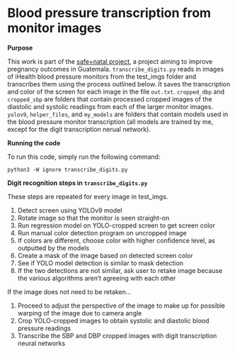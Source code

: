 # Blood pressure transcription from monitor images

**Purpose**

This work is part of the [safe+natal project](https://safenatal.org/), a project aiming to improve pregnancy outcomes in Guatemala. `transcribe_digits.py` reads in images of iHealth blood pressure monitors from the test_imgs folder and transcribes them using the process outlined below. It saves the transcription and color of the screen for each image in the file `out.txt`. `cropped_dbp` and `cropped_sbp` are folders that contain processed cropped images of the diastolic and systolic readings from each of the larger monitor images. `yolov9`, `helper_files`, and `my_models` are folders that contain models used in the blood pressure monitor transcription (all models are trained by me, except for the digit transcription nerual network).

**Running the code**

To run this code, simply run the following command:

    python3 -W ignore transcribe_digits.py

**Digit recognition steps in `transcribe_digits.py`**

These steps are repeated for every image in test_imgs.
1) Detect screen using YOLOv9 model
2) Rotate image so that the monitor is seen straight-on
3) Run regression model on YOLO-cropped screen to get screen color
4) Run manual color detection program on uncropped image
5) If colors are different, choose color with higher confidence level, as outputted by the models
6) Create a mask of the image based on detected screen color
7) See if YOLO model detection is similar to mask detection
8) If the two detections are not similar, ask user to retake image because the various algorithms aren’t agreeing with each other

If the image does not need to be retaken...
1) Proceed to adjust the perspective of the image to make up for possible warping of the image due to camera angle
2) Crop YOLO-cropped images to obtain systolic and diastolic blood pressure readings
3) Transcribe the SBP and DBP cropped images with digit transcription neural networks
